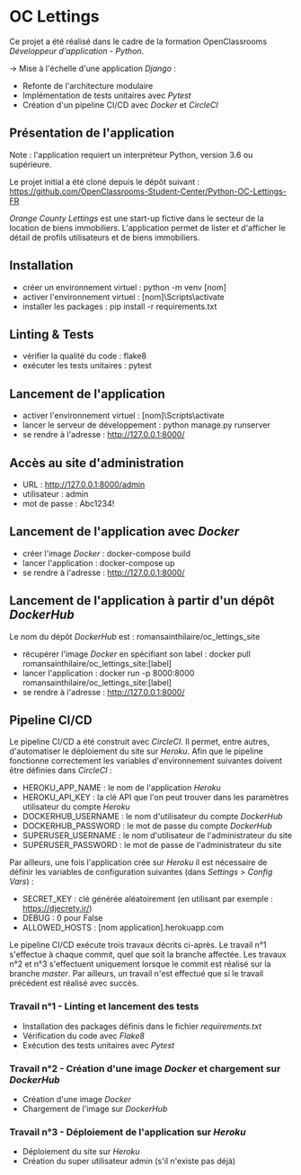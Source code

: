 # OC Lettings

Ce projet a été réalisé dans le cadre de la formation OpenClassrooms *Développeur d'application - Python*.

→ Mise à l'échelle d'une application *Django* :
- Refonte de l'architecture modulaire
- Implémentation de tests unitaires avec *Pytest*
- Création d'un pipeline CI/CD avec *Docker* et *CircleCI*

## Présentation de l'application
Note : l'application requiert un interpréteur Python, version 3.6 ou supérieure.

Le projet initial a été cloné depuis le dépôt suivant : https://github.com/OpenClassrooms-Student-Center/Python-OC-Lettings-FR

*Orange County Lettings* est une start-up fictive dans le secteur de la location de biens immobiliers.
L'application permet de lister et d'afficher le détail de profils utilisateurs et de biens immobiliers.

## Installation
- créer un environnement virtuel : python -m venv [nom]
- activer l'environnement virtuel : [nom]\Scripts\activate
- installer les packages : pip install -r requirements.txt

## Linting & Tests
- vérifier la qualité du code : flake8
- exécuter les tests unitaires : pytest

## Lancement de l'application
- activer l'environnement virtuel : [nom]\Scripts\activate
- lancer le serveur de développement : python manage.py runserver
- se rendre à l'adresse : http://127.0.0.1:8000/

## Accès au site d'administration
- URL : http://127.0.0.1:8000/admin
- utilisateur : admin
- mot de passe : Abc1234!

## Lancement de l'application avec *Docker*
- créer l'image *Docker* : docker-compose build
- lancer l'application : docker-compose up
- se rendre à l'adresse : http://127.0.0.1:8000/

## Lancement de l'application à partir d'un dépôt *DockerHub*
Le nom du dépôt *DockerHub* est : romansainthilaire/oc_lettings_site
- récupérer l'image *Docker* en spécifiant son label : docker pull romansainthilaire/oc_lettings_site:[label]
- lancer l'application : docker run -p 8000:8000 romansainthilaire/oc_lettings_site:[label]
- se rendre à l'adresse : http://127.0.0.1:8000/

## Pipeline CI/CD

Le pipeline CI/CD a été construit avec *CircleCI*. Il permet, entre autres, d'automatiser le déploiement du site sur *Heroku*. 
Afin que le pipeline fonctionne correctement les variables d'environnement suivantes doivent être définies dans *CircleCI* :
- HEROKU_APP_NAME : le nom de l'application *Heroku*
- HEROKU_API_KEY : la clé API que l'on peut trouver dans les paramètres utilisateur du compte *Heroku*
- DOCKERHUB_USERNAME : le nom d'utilisateur du compte *DockerHub*
- DOCKERHUB_PASSWORD : le mot de passe du compte *DockerHub*
- SUPERUSER_USERNAME : le nom d'utilisateur de l'administrateur du site
- SUPERUSER_PASSWORD : le mot de passe de l'administrateur du site

Par ailleurs, une fois l'application crée sur *Heroku* il est nécessaire de définir les variables de configuration suivantes (dans *Settings* > *Config Vars*) :
- SECRET_KEY : clé générée aléatoirement (en utilisant par exemple : https://djecrety.ir/)
- DEBUG : 0 pour False
- ALLOWED_HOSTS : [nom application].herokuapp.com

Le pipeline CI/CD exécute trois travaux décrits ci-après. Le travail n°1 s'effectue à chaque commit, quel que soit la branche affectée. Les travaux n°2 et n°3 s'effectuent uniquement lorsque le commit est réalisé sur la branche *master*. Par ailleurs, un travail n'est effectué que si le travail précédent est réalisé avec succès.

### Travail n°1 - Linting et lancement des tests
- Installation des packages définis dans le fichier *requirements.txt*
- Vérification du code avec *Flake8*
- Exécution des tests unitaires avec *Pytest*

### Travail n°2 - Création d'une image *Docker* et chargement sur *DockerHub*
- Création d'une image *Docker*
- Chargement de l'image sur *DockerHub*

### Travail n°3 - Déploiement de l'application sur *Heroku*
- Déploiement du site sur *Heroku*
- Création du super utilisateur admin (s'il n'existe pas déjà)